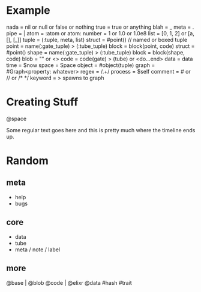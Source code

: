# Example

nada    = nil or null or false or nothing
true    = true or anything
blah    = _
meta    = .
pipe    = |
atom    = :atom or atom:
number  = 1 or 1.0 or 1.0e8
list    = [0, 1, 2] or [a, [], [_]]
tuple   = (:tuple, meta, list)
struct  = #point() // named or boxed tuple
point   = name(:gate_tuple) > (:tube_tuple)
block   = block(point, code)
struct  = #point()
shape   = name(:gate_tuple) > (:tube_tuple)
block   = block(shape, code)
blob    = "" or <<binary>>
code    = code(gate) > (tube) or <do...end>
data    = data
time    = $now
space   = Space
object  = #object(tuple)
graph   = #Graph<property: whatever>
regex   = /.+/
process = $self
comment = # or // or /* */
keyword = <keyword> > spawns to graph


# Creating Stuff

@space <message>

Some regular text goes here and this is pretty much where the timeline ends up.


# Random

## meta
- help
- bugs

## core
- data
- tube
- meta / note / label

## more
@base
|
@blob
@code
| @elixr
@data
#hash
#trait

